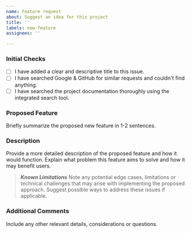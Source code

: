 ```yaml
---
name: Feature request
about: Suggest an idea for this project
title: ''
labels: new-feature
assignees: ''

---
```


### Initial Checks
- [ ] I have added a clear and descriptive title to this issue.
- [ ] I have searched Google & GitHub for similar requests and couldn't find anything.
- [ ] I have searched the project documentation thoroughly using the integrated search tool.

### Proposed Feature
Briefly summarize the proposed new feature in 1-2 sentences.

### Description
Provide a more detailed description of the proposed feature and how it would function. Explain what problem this feature aims to solve and how it may benefit users.

> ***Known Limitations***
> Note any potential edge cases, limitations or technical challenges that may arise with implementing the proposed approach. Suggest possible ways to address these issues if applicable.

### Additional Comments
Include any other relevant details, considerations or questions.
